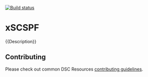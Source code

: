 [![Build status](https://ci.appveyor.com/api/projects/status/05um9vwey5h64bed/branch/master?svg=true)](https://ci.appveyor.com/project/PowerShell/xscspf/branch/master)

# xSCSPF

{{Description}}

## Contributing
Please check out common DSC Resources [contributing guidelines](https://github.com/PowerShell/DscResource.Kit/blob/master/CONTRIBUTING.md).
